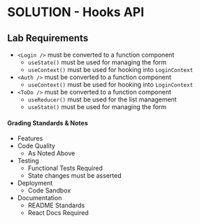 # SOLUTION - Hooks API

## Lab Requirements
* `<Login />` must be converted to a function component
  * `useState()` must be used for managing the form
  * `useContext()` must be used for hooking into `LoginContext`
* `<Auth />` must be converted to a function component
  * `useContext()` must be used for hooking into `LoginContext`
* `<ToDo />` must be converted to a function component
  * `useReducer()` must be used for the list management
  * `useState()` must be used for managing the form

#### Grading Standards & Notes
  * Features
  * Code Quality
    * As Noted Above
  * Testing
    * Functional Tests Required
    * State changes must be asserted 
  * Deployment
    * Code Sandbox
  * Documentation
    * README Standards
    * React Docs Required


